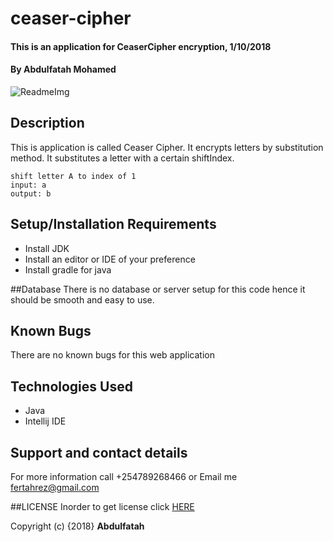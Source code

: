 # ceaser-cipher
#### This is an application for CeaserCipher encryption, 1/10/2018
#### By **Abdulfatah Mohamed**
![ReadmeImg](https://upload.wikimedia.org/wikipedia/commons/thumb/4/4a/Caesar_cipher_left_shift_of_3.svg/1200px-Caesar_cipher_left_shift_of_3.svg.png "Optional title")
## Description
This is application is called Ceaser Cipher. It encrypts letters by substitution method. It substitutes a letter with a certain shiftIndex. 
```
shift letter A to index of 1
input: a
output: b
```
## Setup/Installation Requirements
* Install JDK 
* Install an editor or IDE of your preference
* Install gradle for java

##Database
There is no database or server setup for this code hence it should be smooth and easy to use.

## Known Bugs
There are no known bugs for this web application

## Technologies Used
* Java
* Intellij IDE
## Support and contact details
For more information call +254789268466 or Email me fertahrez@gmail.com

##LICENSE
Inorder to get license click [HERE](LICENSE)

Copyright (c) {2018} **Abdulfatah**
